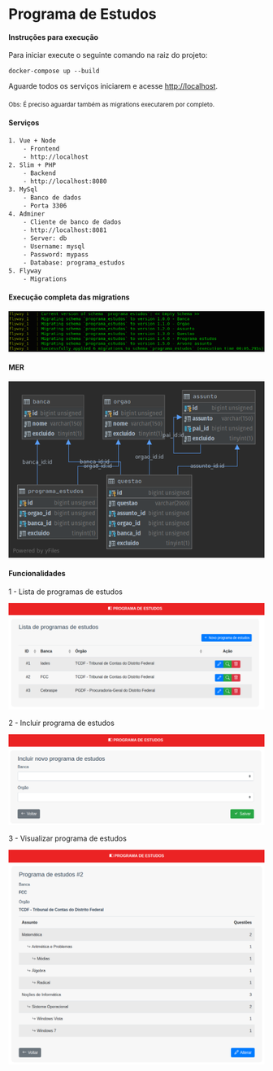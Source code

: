 # Programa de Estudos

#### Instruções para execução
Para iniciar execute o seguinte comando na raiz do projeto:

```
docker-compose up --build
```

Aguarde todos os serviços iniciarem  e acesse [http://localhost](http://localhost).

<sub>Obs: É preciso aguardar também as migrations executarem por completo.</sub>

#### Serviços

```
1. Vue + Node
    - Frontend
    - http://localhost
2. Slim + PHP
    - Backend
    - http://localhost:8080
3. MySql
    - Banco de dados
    - Porta 3306
4. Adminer
    - Cliente de banco de dados
    - http://localhost:8081
    - Server: db
    - Username: mysql
    - Password: mypass
    - Database: programa_estudos
5. Flyway
    - Migrations
```

#### Execução completa das migrations
![Execução completa das migrations](https://raw.githubusercontent.com/jcavalin/programa-estudos/master/assets/migrations.png "Execução completa das migrations")

#### MER
![MER](https://raw.githubusercontent.com/jcavalin/programa-estudos/master/assets/mer.png "MER")

#### Funcionalidades

1 - Lista de programas de estudos

![Lista de programas de estudos](https://raw.githubusercontent.com/jcavalin/programa-estudos/master/assets/1-lista-programa-estudos.png "Lista de programas de estudos")


2 - Incluir programa de estudos

![Incluir programa de estudos](https://raw.githubusercontent.com/jcavalin/programa-estudos/master/assets/2-incluir-programa-estudos.png "Incluir programa de estudos")


3 - Visualizar programa de estudos

![Visualizar programa de estudos](https://raw.githubusercontent.com/jcavalin/programa-estudos/master/assets/3-visualizar-programa-estudos.png "Visualizar programa de estudos")
